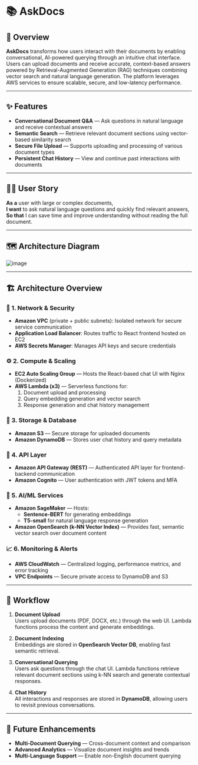 # 📚 AskDocs

## 🧠 Overview  
**AskDocs** transforms how users interact with their documents by enabling conversational, AI-powered querying through an intuitive chat interface. Users can upload documents and receive accurate, context-based answers powered by Retrieval-Augmented Generation (RAG) techniques combining vector search and natural language generation. The platform leverages AWS services to ensure scalable, secure, and low-latency performance.

---

## ✨ Features  
- **Conversational Document Q&A** — Ask questions in natural language and receive contextual answers  
- **Semantic Search** — Retrieve relevant document sections using vector-based similarity search  
- **Secure File Upload** — Supports uploading and processing of various document types  
- **Persistent Chat History** — View and continue past interactions with documents  

---

## 🙋‍♂️ User Story  
**As a** user with large or complex documents,  
**I want** to ask natural language questions and quickly find relevant answers,  
**So that** I can save time and improve understanding without reading the full document.

---

## 🗺️ Architecture Diagram  

![image](https://github.com/user-attachments/assets/78930b08-e42d-45c1-8a7e-49ffaa791d7e)


---

## 🏗️ Architecture Overview

### 🔐 1. Network & Security  
- **Amazon VPC** (private + public subnets): Isolated network for secure service communication  
- **Application Load Balancer**: Routes traffic to React frontend hosted on EC2  
- **AWS Secrets Manager**: Manages API keys and secure credentials  

### ⚙️ 2. Compute & Scaling  
- **EC2 Auto Scaling Group** — Hosts the React-based chat UI with Nginx (Dockerized)  
- **AWS Lambda (x3)** — Serverless functions for:  
  1. Document upload and processing  
  2. Query embedding generation and vector search  
  3. Response generation and chat history management  

### 💾 3. Storage & Database  
- **Amazon S3** — Secure storage for uploaded documents  
- **Amazon DynamoDB** — Stores user chat history and query metadata  

### 🔗 4. API Layer  
- **Amazon API Gateway (REST)** — Authenticated API layer for frontend-backend communication  
- **Amazon Cognito** — User authentication with JWT tokens and MFA  

### 🤖 5. AI/ML Services  
- **Amazon SageMaker** — Hosts:  
  - **Sentence-BERT** for generating embeddings  
  - **T5-small** for natural language response generation  
- **Amazon OpenSearch (k-NN Vector Index)** — Provides fast, semantic vector search over document content  

### 📈 6. Monitoring & Alerts  
- **AWS CloudWatch** — Centralized logging, performance metrics, and error tracking  
- **VPC Endpoints** — Secure private access to DynamoDB and S3

---

## 🔄 Workflow

1. **Document Upload**  
   Users upload documents (PDF, DOCX, etc.) through the web UI. Lambda functions process the content and generate embeddings.

2. **Document Indexing**  
   Embeddings are stored in **OpenSearch Vector DB**, enabling fast semantic retrieval.

3. **Conversational Querying**  
   Users ask questions through the chat UI. Lambda functions retrieve relevant document sections using k-NN search and generate contextual responses.

4. **Chat History**  
   All interactions and responses are stored in **DynamoDB**, allowing users to revisit previous conversations.

---

## 🚀 Future Enhancements  
- **Multi-Document Querying** — Cross-document context and comparison  
- **Advanced Analytics** — Visualize document insights and trends  
- **Multi-Language Support** — Enable non-English document querying  
